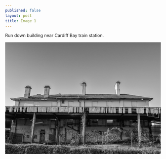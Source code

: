 ```yaml
---
published: false
layout: post
title: Image 1
---
```


Run down building near Cardiff Bay train station. 

![Image 1/365](../images/1.jpg)